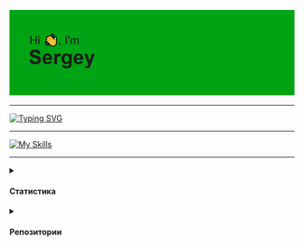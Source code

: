 ![](https://github.com/AltairArs/AltairArs/blob/main/header.png)

---

<!-- Анимированное описание -->
[![Typing SVG](https://readme-typing-svg.herokuapp.com?font=Space+Mono&pause=1000&color=F7EC00&width=435&lines=Computer+science+student)](https://git.io/typing-svg)

---

[![My Skills](https://skillicons.dev/icons?i=css,django,docker,git,github,graphql,html,idea,java,js,jquery,maven,mongodb,postgres,postman,py,rabbitmq,redis,sass,spring,sqlite,vue&perline=5)](https://skillicons.dev)

---

<details>
  <summary>
    <h4>Статистика</h4>
  </summary>

<br>

<!-- Кубки -->
[![trophy](https://github-profile-trophy.vercel.app/?username=AltairArs&theme=gruvbox)](https://github.com/ryo-ma/github-profile-trophy)
<!-- Сводка активности -->
[![GitHub Streak](https://github-readme-streak-stats.herokuapp.com/?user=AltairArs&locale=ru)](https://git.io/streak-stats)
<!--- Сводка языков -->
[![Top Langs](https://github-readme-stats.vercel.app/api/top-langs/?username=AltairArs&layout=compact&hide=roff&lang_count=10)](https://github.com/anuraghazra/github-readme-stats)
<!-- Статистика -->
![Anurag's GitHub stats](https://github-readme-stats.vercel.app/api?username=AltairArs&theme=merko)
  
</details>

<details>
  <summary>
    <h4>Репозитории</h4>
  </summary>

<br>

<!-- Репозитории -->
[![Readme Card](https://github-readme-stats.vercel.app/api/pin/?username=AltairArs&repo=Article-Management-System-v-L-1)](https://github.com/anuraghazra/github-readme-stats)
[![Readme Card](https://github-readme-stats.vercel.app/api/pin/?username=AltairArs&repo=Task-Management-System-v-L-1)](https://github.com/anuraghazra/github-readme-stats)

</details>

